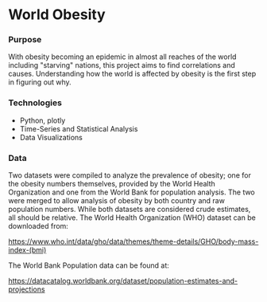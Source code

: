 # World Obesity

### Purpose
With obesity becoming an epidemic in almost all reaches of the world including "starving" nations, this project aims to find correlations and causes. Understanding how the world is affected by obesity is the first step in figuring out why. 

### Technologies
* Python, plotly
* Time-Series and Statistical Analysis
* Data Visualizations

### Data
Two datasets were compiled to analyze the prevalence of obesity; one for the obesity numbers themselves, provided by the World Health Organization and one from the World Bank for population analysis. The two were merged to allow analysis of obesity by both country and raw population numbers. While both datasets are considered crude estimates, all should be relative. 
The World Health Organization (WHO) dataset can be downloaded from:

https://www.who.int/data/gho/data/themes/theme-details/GHO/body-mass-index-(bmi)

The World Bank Population data can be found at:

https://datacatalog.worldbank.org/dataset/population-estimates-and-projections

